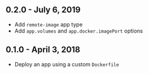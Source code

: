 ## 0.2.0 - July 6, 2019

- Add `remote-image` app type
- Add `app.volumes` and `app.docker.imagePort` options

## 0.1.0 - April 3, 2018

- Deploy an app using a custom `Dockerfile`
